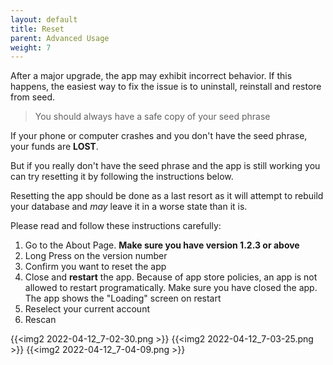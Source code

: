 ```yaml
---
layout: default
title: Reset
parent: Advanced Usage
weight: 7
---
```


After a major upgrade, the app may exhibit incorrect behavior.
If this happens, the easiest way to fix the issue
is to uninstall, reinstall and restore from seed.

> You should always have a safe copy of your seed phrase

If your phone or computer crashes and you don't have the seed phrase,
your funds are **LOST**. 

But if you really don't have the seed phrase and the app is still working
you can try resetting it by following the instructions below.

Resetting the app should be done as a last resort as it will
attempt to rebuild your database and *may* leave it in a worse
state than it is.

Please read and follow these instructions carefully:

1. Go to the About Page. **Make sure you have version 1.2.3 or above**
2. Long Press on the version number
3. Confirm you want to reset the app
4. Close and **restart** the app. Because of app store policies,
an app is not allowed to restart programatically. Make sure you
have closed the app. The app shows the "Loading" screen on
restart
5. Reselect your current account
6. Rescan

{{<img2 2022-04-12_7-02-30.png >}}
{{<img2 2022-04-12_7-03-25.png >}}
{{<img2 2022-04-12_7-04-09.png >}}
